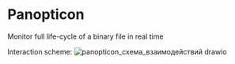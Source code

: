 # Panopticon
Monitor full life-cycle of a binary file in real time


Interaction scheme:
![panopticon_схема_взаимодействий drawio](https://github.com/KereKDereK/Panopticon/assets/75019623/3e6ea7c0-76cb-4d6c-9c72-bcc60bf93578)
